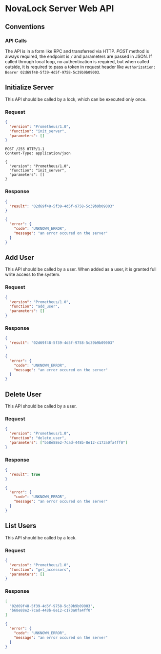 # NovaLock Server Web API

## Conventions

### API Calls

The API is in a form like RPC and transferred via HTTP. *POST* method is always required, the endpoint is `/` and parameters are passed in JSON. If called through local loop, no authentication is required, but when called outside, it is required to pass a token in request header like `Authorization: Bearer 02d69f48-5f39-4d5f-9758-5c39b9b09003`.

## Initialize Server

This API should be called by a lock, which can be executed only once.

### Request

```json
{
  "version": "Prometheus/1.0",
  "function": "init_server",
  "parameters": []
}
```

```http
POST /255 HTTP/1.1
Content-Type: application/json

{
  "version": "Prometheus/1.0",
  "function": "init_server",
  "parameters": []
}
```

 ### Response

```json
{
  "result": "02d69f48-5f39-4d5f-9758-5c39b9b09003"
}
```

```json
{
  "error": {
    "code": "UNKNOWN_ERROR",
    "message": "an error occured on the server"
  }
}
```

## Add User

This API should be called by a user. When added as a user, it is granted full write access to the system.

### Request

```json
{
  "version": "Prometheus/1.0",
  "function": "add_user",
  "parameters": []
}
```

### Response

```json
{
  "result": "02d69f48-5f39-4d5f-9758-5c39b9b09003"
}
```

```json
{
  "error": {
    "code": "UNKNOWN_ERROR",
    "message": "an error occured on the server"
  }
}
```

## Delete User

This API should be called by a user.

### Request

```json
{
  "version": "Prometheus/1.0",
  "function": "delete_user",
  "parameters": ["b68e88e2-7cad-448b-8e12-c173a0fa4ff0"]
}
```

### Response

```json
{
  "result": true
}
```

```json
{
  "error": {
    "code": "UNKNOWN_ERROR",
    "message": "an error occured on the server"
  }
}
```

## List Users

This API should be called by a lock.

### Request

```json
{
  "version": "Prometheus/1.0",
  "function": "get_accessors",
  "parameters": []
}
```

### Response

```json
[
  "02d69f48-5f39-4d5f-9758-5c39b9b09003",
  "b68e88e2-7cad-448b-8e12-c173a0fa4ff0"
]
```

```json
{
  "error": {
    "code": "UNKNOWN_ERROR",
    "message": "an error occured on the server"
  }
}
```
